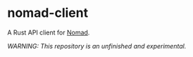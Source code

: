 # nomad-client

A Rust API client for [Nomad](https://www.nomadproject.io/).

_WARNING: This repository is an unfinished and experimental._
